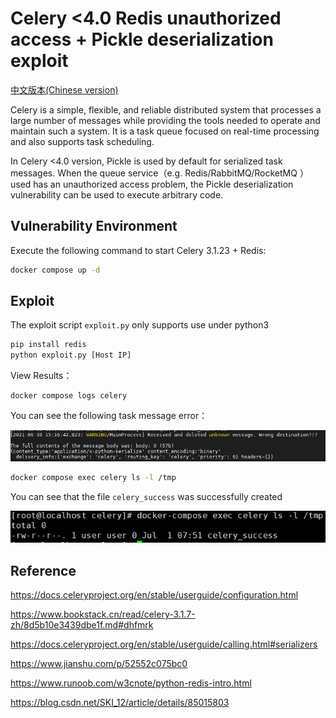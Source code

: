 # Celery <4.0 Redis unauthorized access + Pickle deserialization exploit

[中文版本(Chinese version)](./README.zh-cn.md)

Celery is a simple, flexible, and reliable distributed system that processes a large number of messages while providing the tools needed to operate and maintain such a system. It is a task queue focused on real-time processing and also supports task scheduling.

In Celery <4.0 version, Pickle is used by default for serialized task messages. When the queue service（e.g. Redis/RabbitMQ/RocketMQ ） used has an unauthorized access problem, the Pickle deserialization vulnerability can be used to execute arbitrary code.

## Vulnerability Environment

Execute the following command to start Celery 3.1.23 + Redis:

```bash
docker compose up -d
```

## Exploit

The exploit script `exploit.py` only supports use under python3

```bash
pip install redis
python exploit.py [Host IP]
```

View Results：

```
docker compose logs celery
```

You can see the following task message error：

![](a.png)

```bash
docker compose exec celery ls -l /tmp
```

You can see that the file `celery_success` was successfully created

![](b.png)

## Reference

https://docs.celeryproject.org/en/stable/userguide/configuration.html

https://www.bookstack.cn/read/celery-3.1.7-zh/8d5b10e3439dbe1f.md#dhfmrk

https://docs.celeryproject.org/en/stable/userguide/calling.html#serializers

https://www.jianshu.com/p/52552c075bc0

https://www.runoob.com/w3cnote/python-redis-intro.html

https://blog.csdn.net/SKI_12/article/details/85015803
